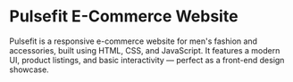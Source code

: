 # Pulsefit E-Commerce Website
Pulsefit is a responsive e-commerce website for men's fashion and accessories, built using HTML, CSS, and JavaScript. It features a modern UI, product listings, and basic interactivity — perfect as a front-end design showcase.
